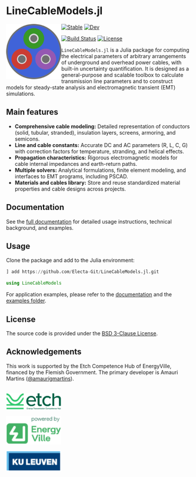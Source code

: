 # LineCableModels.jl

<img src="docs/src/assets/logo.svg" align="left" width="150" alt="LineCableModels.jl logo" />

[![Stable](https://img.shields.io/badge/docs-stable-blue.svg)](https://electa-git.github.io/LineCableModels.jl/stable/)
[![Dev](https://img.shields.io/badge/docs-dev-blue.svg)](https://electa-git.github.io/LineCableModels.jl/dev/)

[![Build Status](https://github.com/Electa-Git/LineCableModels.jl/actions/workflows/CI.yml/badge.svg?branch=main)](https://github.com/Electa-Git/LineCableModels.jl/actions/workflows/CI.yml?query=branch%3Amain)
[![License](https://img.shields.io/badge/License-BSD%203--Clause-blue.svg)](https://opensource.org/licenses/BSD-3-Clause)

`LineCableModels.jl` is a Julia package for computing the electrical parameters of arbitrary arrangements of underground and overhead power cables, with built-in uncertainty quantification. It is designed as a general-purpose and scalable toolbox to calculate transmission line parameters and to construct models for steady-state analysis and electromagnetic transient (EMT) simulations.
  
## Main features

- **Comprehensive cable modeling:** Detailed representation of conductors (solid, tubular, stranded), insulation layers, screens, armoring, and semicons.
- **Line and cable constants:** Accurate DC and AC parameters (R, L, C, G) with correction factors for temperature, stranding, and helical effects.
- **Propagation characteristics:** Rigorous electromagnetic models for cable internal impedances and earth-return paths.
- **Multiple solvers:** Analytical formulations, finite element modeling, and interfaces to EMT programs, including PSCAD.
- **Materials and cables library:** Store and reuse standardized material properties and cable designs across projects.

## Documentation

See the [full documentation](https://electa-git.github.io/LineCableModels.jl/stable/) for detailed usage instructions, technical background, and examples.

## Usage

Clone the package and add to the Julia environment:

```julia
] add https://github.com/Electa-Git/LineCableModels.jl.git
```

```julia
using LineCableModels
```

For application examples, please refer to the [documentation](https://electa-git.github.io/LineCableModels.jl/stable/tutorials/) and the [examples folder](examples).

## License

The source code is provided under the [BSD 3-Clause License](LICENSE).

## Acknowledgements

This work is supported by the Etch Competence Hub of EnergyVille, financed by the Flemish Government. The primary developer is Amauri Martins ([@amaurigmartins](https://github.com/amaurigmartins)).

<p align = "left">
  <p><br><img src="assets/img/etch_logo.png" width="150" alt="Etch logo"></p>
  <p><img src="assets/img/energyville_logo.png" width="150" alt="EV logo"></p>
  <p><img src="assets/img/kul_logo.png" width="150" alt="KUL logo"></p>
</p>
